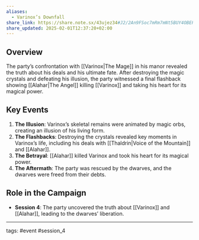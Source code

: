 ```yaml
---
aliases:
  - Varinox’s Downfall
share_link: https://share.note.sx/43ujez34#J2/2An9FSoc7mRm7mNt5BUY4OBEPjXDbGY/cShFDsIM
share_updated: 2025-02-01T12:37:20+02:00
---
```

## Overview
The party’s confrontation with [[Varinox|The Mage]] in his manor revealed the truth about his deals and his ultimate fate. After destroying the magic crystals and defeating his illusion, the party witnessed a final flashback showing [[Alahar|The Angel]] killing [[Varinox]] and taking his heart for its magical power.

## Key Events
1. **The Illusion**: Varinox’s skeletal remains were animated by magic orbs, creating an illusion of his living form.
2. **The Flashbacks**: Destroying the crystals revealed key moments in Varinox’s life, including his deals with [[Thaldrin|Voice of the Mountain]] and [[Alahar]].
3. **The Betrayal**: [[Alahar]] killed Varinox and took his heart for its magical power.
4. **The Aftermath**: The party was rescued by the dwarves, and the dwarves were freed from their debts.

## Role in the Campaign
- **Session 4**: The party uncovered the truth about [[Varinox]] and [[Alahar]], leading to the dwarves’ liberation.

---
tags: #event #session_4